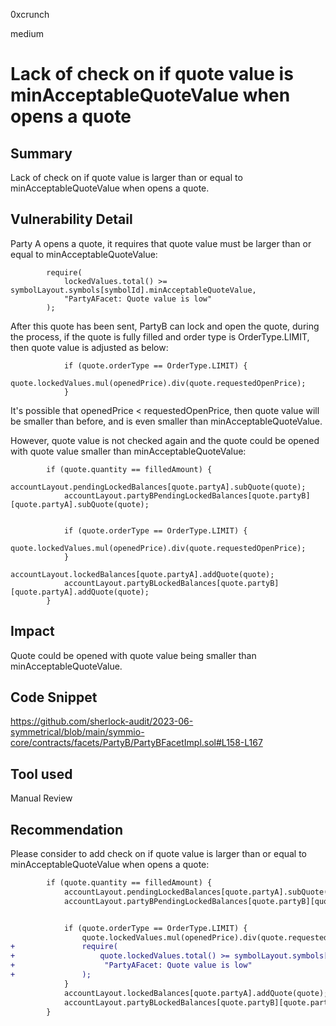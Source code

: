 0xcrunch

medium

# Lack of check on if quote value is minAcceptableQuoteValue when opens a quote

## Summary

Lack of check on if quote value is larger than or equal to minAcceptableQuoteValue when opens a quote.

## Vulnerability Detail

Party A opens a quote, it requires that quote value must be larger than or equal to minAcceptableQuoteValue:
```solidity
        require(
            lockedValues.total() >= symbolLayout.symbols[symbolId].minAcceptableQuoteValue,
            "PartyAFacet: Quote value is low"
        );
```
After this quote has been sent, PartyB can lock and open the quote, during the process, if the quote is fully filled and order type is OrderType.LIMIT, then quote value is adjusted as below:
```solidity
            if (quote.orderType == OrderType.LIMIT) {
                quote.lockedValues.mul(openedPrice).div(quote.requestedOpenPrice);
            }
```
It's possible that openedPrice < requestedOpenPrice, then quote value will be smaller than before, and is even smaller than minAcceptableQuoteValue. 

However, quote value is not checked again and the quote could be opened with quote value smaller than minAcceptableQuoteValue:
```solidity
        if (quote.quantity == filledAmount) {
            accountLayout.pendingLockedBalances[quote.partyA].subQuote(quote);
            accountLayout.partyBPendingLockedBalances[quote.partyB][quote.partyA].subQuote(quote);


            if (quote.orderType == OrderType.LIMIT) {
                quote.lockedValues.mul(openedPrice).div(quote.requestedOpenPrice);
            }
            accountLayout.lockedBalances[quote.partyA].addQuote(quote);
            accountLayout.partyBLockedBalances[quote.partyB][quote.partyA].addQuote(quote);
        }
```

## Impact

Quote could be opened with quote value being smaller than minAcceptableQuoteValue.

## Code Snippet

https://github.com/sherlock-audit/2023-06-symmetrical/blob/main/symmio-core/contracts/facets/PartyB/PartyBFacetImpl.sol#L158-L167

## Tool used

Manual Review

## Recommendation

Please consider to add check on if quote value is larger than or equal to minAcceptableQuoteValue when opens a quote:
```diff
        if (quote.quantity == filledAmount) {
            accountLayout.pendingLockedBalances[quote.partyA].subQuote(quote);
            accountLayout.partyBPendingLockedBalances[quote.partyB][quote.partyA].subQuote(quote);


            if (quote.orderType == OrderType.LIMIT) {
                quote.lockedValues.mul(openedPrice).div(quote.requestedOpenPrice);
+               require(
+                   quote.lockedValues.total() >= symbolLayout.symbols[quote.symbolId].minAcceptableQuoteValue,
+                    "PartyAFacet: Quote value is low"
+               );
            }
            accountLayout.lockedBalances[quote.partyA].addQuote(quote);
            accountLayout.partyBLockedBalances[quote.partyB][quote.partyA].addQuote(quote);
        }
```
